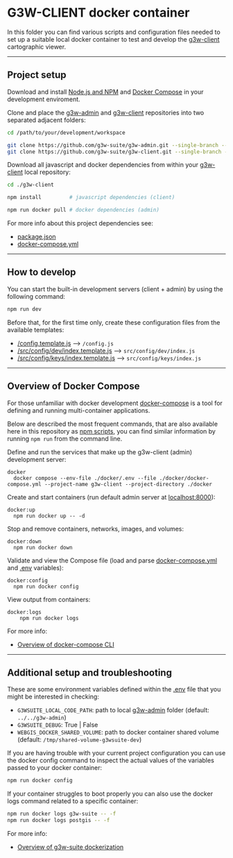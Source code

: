 # G3W-CLIENT docker container

In this folder you can find various scripts and configuration files needed to set up a suitable local docker container to test and develop the [g3w-client](https://g3w-suite.readthedocs.io/en/latest/g3wsuite_client.html) cartographic viewer.

---

## Project setup

Download and install [Node.js and NPM](https://docs.npmjs.com/downloading-and-installing-node-js-and-npm) and [Docker Compose](https://docs.docker.com/compose/install/) in your development enviroment.

Clone and place the [g3w-admin](https://github.com/g3w-suite/g3w-admin) and [g3w-client](https://github.com/g3w-suite/g3w-client) repositories into two separated adjacent folders:

```sh
cd /path/to/your/development/workspace

git clone https://github.com/g3w-suite/g3w-admin.git --single-branch --branch dev ./g3w-admin
git clone https://github.com/g3w-suite/g3w-client.git --single-branch --branch dev ./g3w-client
```

Download all javascript and docker dependencies from within your [g3w-client](https://github.com/g3w-suite/g3w-client) local repository:

```sh
cd ./g3w-client
```
```sh
npm install         # javascript dependencies (client)
```
```sh
npm run docker pull # docker dependencies (admin)
```

For more info about this project dependencies see:

- [package.json](../package.json)
- [docker-compose.yml](./docker-compose.yml)

---

## How to develop

You can start the built-in development servers (client + admin) by using the following command:

```sh
npm run dev
```

Before that, for the first time only, create these configuration files from the available templates:

- [/config.template.js](../config.template.js) --> `/config.js`
- [/src/config/dev/index.template.js](../src/config/dev/index.template.js) --> `src/config/dev/index.js`
- [/src/config/keys/index.template.js](../src/config/keys/index.template.js) --> `src/config/keys/index.js`

---

## Overview of Docker Compose

For those unfamiliar with docker development [docker-compose](https://docs.docker.com/compose/) is a tool for defining and running multi-container applications.

Below are described the most frequent commands, that are also available here in this repository as [npm scripts](https://docs.npmjs.com/cli/run-script/), you can find similar information by running `npm run` from the command line.


Define and run the services that make up the g3w-client (admin) development server:

```
docker
  docker compose --env-file ./docker/.env --file ./docker/docker-compose.yml --project-name g3w-client --project-directory ./docker
```

Create and start containers (run default admin server at [localhost:8000](http://localhost:8000)):

```
docker:up
  npm run docker up -- -d
```

Stop and remove containers, networks, images, and volumes:

```
docker:down
  npm run docker down
```

Validate and view the Compose file (load and parse [docker-compose.yml](./docker-compose.yml) and [.env](./.env) variables):

```
docker:config
  npm run docker config
```

View output from containers:

```
docker:logs
    npm run docker logs
```

For more info:

- [Overview of docker-compose CLI](https://docs.docker.com/compose/reference/)

---

## Additional setup and troubleshooting

These are some environment variables defined within the [.env](./.env) file that you might be interested in checking:

- `G3WSUITE_LOCAL_CODE_PATH`: path to local [g3w-admin](https://github.com/g3w-suite/g3w-admin) folder (default: `../../g3w-admin`)
- `G3WSUITE_DEBUG`: True | False
- `WEBGIS_DOCKER_SHARED_VOLUME`: path to docker container shared volume (default: `/tmp/shared-volume-g3wsuite-dev`)

If you are having trouble with your current project configuration you can use the docker config command to inspect the actual values of the variables passed to your docker container:

```sh
npm run docker config
```

If your container struggles to boot properly you can also use the docker logs command related to a specific container:

```sh
npm run docker logs g3w-suite -- -f
npm run docker logs postgis -- -f
```

For more info:

- [Overview of g3w-suite dockerization](https://g3w-suite.readthedocs.io/en/latest/docker.html)